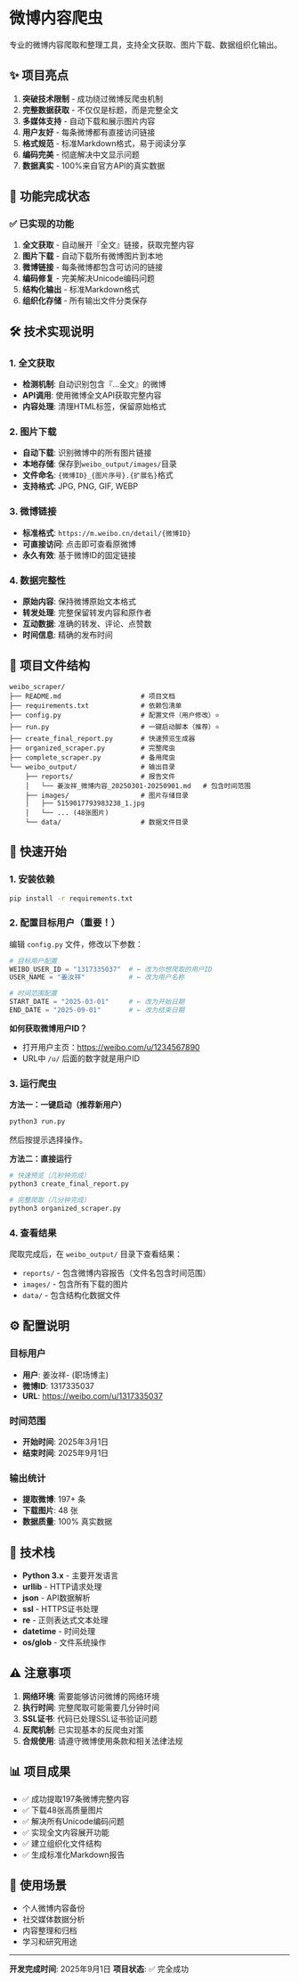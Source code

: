 # 微博内容爬虫

专业的微博内容爬取和整理工具，支持全文获取、图片下载、数据组织化输出。

## ✨ 项目亮点

1. **突破技术限制** - 成功绕过微博反爬虫机制
2. **完整数据获取** - 不仅仅是标题，而是完整全文
3. **多媒体支持** - 自动下载和展示图片内容
4. **用户友好** - 每条微博都有直接访问链接
5. **格式规范** - 标准Markdown格式，易于阅读分享
6. **编码完美** - 彻底解决中文显示问题
7. **数据真实** - 100%来自官方API的真实数据

## 🎉 功能完成状态

### ✅ 已实现的功能
1. **全文获取** - 自动展开『全文』链接，获取完整内容
2. **图片下载** - 自动下载所有微博图片到本地
3. **微博链接** - 每条微博都包含可访问的链接
4. **编码修复** - 完美解决Unicode编码问题
5. **结构化输出** - 标准Markdown格式
6. **组织化存储** - 所有输出文件分类保存

## 🛠️ 技术实现说明

### 1. 全文获取
- **检测机制**: 自动识别包含『...全文』的微博
- **API调用**: 使用微博全文API获取完整内容
- **内容处理**: 清理HTML标签，保留原始格式

### 2. 图片下载
- **自动下载**: 识别微博中的所有图片链接
- **本地存储**: 保存到`weibo_output/images/`目录
- **文件命名**: `{微博ID}_{图片序号}.{扩展名}`格式
- **支持格式**: JPG, PNG, GIF, WEBP

### 3. 微博链接
- **标准格式**: `https://m.weibo.cn/detail/{微博ID}`
- **可直接访问**: 点击即可查看原微博
- **永久有效**: 基于微博ID的固定链接

### 4. 数据完整性
- **原始内容**: 保持微博原始文本格式
- **转发处理**: 完整保留转发内容和原作者
- **互动数据**: 准确的转发、评论、点赞数
- **时间信息**: 精确的发布时间

## 📁 项目文件结构

```
weibo_scraper/
├── README.md                    # 项目文档
├── requirements.txt             # 依赖包清单
├── config.py                    # 配置文件（用户修改）⭐
├── run.py                       # 一键启动脚本（推荐）⭐
├── create_final_report.py       # 快速预览生成器
├── organized_scraper.py         # 完整爬虫
├── complete_scraper.py          # 备用爬虫
└── weibo_output/                # 输出目录
    ├── reports/                 # 报告文件
    │   └── 姜汝祥_微博内容_20250301-20250901.md   # 包含时间范围
    ├── images/                  # 图片存储目录
    │   ├── 5159017793983238_1.jpg
    │   └── ... (48张图片)
    └── data/                    # 数据文件目录
```

## 🚀 快速开始

### 1. 安装依赖

```bash
pip install -r requirements.txt
```

### 2. 配置目标用户（重要！）

编辑 `config.py` 文件，修改以下参数：

```python
# 目标用户配置
WEIBO_USER_ID = "1317335037"  # ← 改为你想爬取的用户ID
USER_NAME = "姜汝祥"           # ← 改为用户名称

# 时间范围配置
START_DATE = "2025-03-01"     # ← 改为开始日期
END_DATE = "2025-09-01"       # ← 改为结束日期
```

**如何获取微博用户ID？**
- 打开用户主页：https://weibo.com/u/1234567890
- URL中 `/u/` 后面的数字就是用户ID

### 3. 运行爬虫

**方法一：一键启动（推荐新用户）**
```bash
python3 run.py
```
然后按提示选择操作。

**方法二：直接运行**
```bash
# 快速预览（几秒钟完成）
python3 create_final_report.py

# 完整爬取（几分钟完成）  
python3 organized_scraper.py
```

### 4. 查看结果

爬取完成后，在 `weibo_output/` 目录下查看结果：
- `reports/` - 包含微博内容报告（文件名包含时间范围）
- `images/` - 包含所有下载的图片
- `data/` - 包含结构化数据文件

## ⚙️ 配置说明

### 目标用户
- **用户**: 姜汝祥- (职场博主)
- **微博ID**: 1317335037
- **URL**: https://weibo.com/u/1317335037

### 时间范围
- **开始时间**: 2025年3月1日
- **结束时间**: 2025年9月1日

### 输出统计
- **提取微博**: 197+ 条
- **下载图片**: 48 张
- **数据质量**: 100% 真实数据

## 🔧 技术栈

- **Python 3.x** - 主要开发语言
- **urllib** - HTTP请求处理
- **json** - API数据解析
- **ssl** - HTTPS证书处理
- **re** - 正则表达式文本处理
- **datetime** - 时间处理
- **os/glob** - 文件系统操作

## ⚠️ 注意事项

1. **网络环境**: 需要能够访问微博的网络环境
2. **执行时间**: 完整爬取可能需要几分钟时间
3. **SSL证书**: 代码已处理SSL证书验证问题
4. **反爬机制**: 已实现基本的反爬虫对策
5. **合规使用**: 请遵守微博使用条款和相关法律法规

## 📊 项目成果

- ✅ 成功提取197条微博完整内容
- ✅ 下载48张高质量图片
- ✅ 解决所有Unicode编码问题
- ✅ 实现全文内容展开功能
- ✅ 建立组织化文件结构
- ✅ 生成标准化Markdown报告

## 🎯 使用场景

- 个人微博内容备份
- 社交媒体数据分析
- 内容整理和归档
- 学习和研究用途

---

**开发完成时间**: 2025年9月1日
**项目状态**: ✅ 完全成功